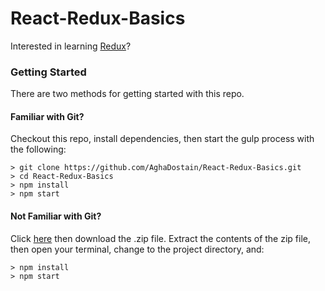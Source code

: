 # React-Redux-Basics

Interested in learning [Redux](https://redux.js.org/)?

### Getting Started

There are two methods for getting started with this repo.

#### Familiar with Git?
Checkout this repo, install dependencies, then start the gulp process with the following:

```
> git clone https://github.com/AghaDostain/React-Redux-Basics.git
> cd React-Redux-Basics
> npm install
> npm start
```

#### Not Familiar with Git?
Click [here](https://github.com/AghaDostain/React-Redux-Basics/releases) then download the .zip file.  Extract the contents of the zip file, then open your terminal, change to the project directory, and:

```
> npm install
> npm start
```
